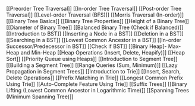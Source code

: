 [[Preorder Tree Traversal]]
[[In-order Tree Traversal]]
[[Post-order Tree Traversal]]
[[Level-order Traversal (BFS)]]
[[Morris Traversal (In-order)]]
[[Binary Tree Basics]]
[[Binary Tree Properties]]
[[Height of a Binary Tree]]
[[Diameter of Binary Tree]]
[[Balanced Binary Tree (Check if Balanced)]]
[[Introduction to BST]]
[[Inserting a Node in a BST]]
[[Deletion in a BST]]
[[Searching in a BST]]
[[Lowest Common Ancestor in a BST]]
[[In-order Successor/Predecessor in BST]]
[[Check if BST]]
[[Binary Heap]- Max-Heap and Min-Heap
[[Heap Operations (Insert, Delete, Heapify)]]
[[Heap Sort]]
[[Priority Queue using Heaps]]
[[Introduction to Segment Tree]]
[[Building a Segment Tree]]
[[Range Queries (Sum, Minimum)]]
[[Lazy Propagation in Segment Trees]]
[[Introduction to Trie]]
[[Insert, Search, Delete Operations]]
[[Prefix Matching in Trie]]
[[Longest Common Prefix Using Trie]]
[[Auto-Complete Feature Using Trie]]
[[Suffix Trees]]
[[Binary Lifting (Lowest Common Ancestor in Logarithmic Time)]]
[[Spanning Trees (Minimum Spanning Tree)]]
